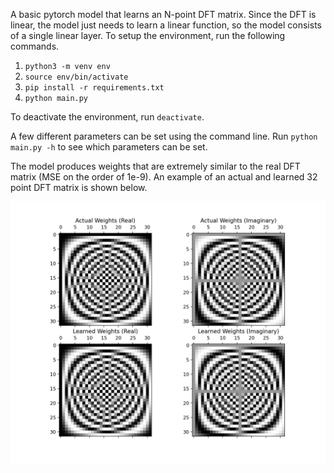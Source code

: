 A basic pytorch model that learns an N-point DFT matrix. Since the DFT is linear, the model just needs to learn a linear function, so the model consists of a single linear layer. To setup the environment, run the following commands.

1. `python3 -m venv env`
2. `source env/bin/activate`
3. `pip install -r requirements.txt`
4. `python main.py`

To deactivate the environment, run `deactivate`.

A few different parameters can be set using the command line. Run `python main.py -h` to see which parameters can be set.

The model produces weights that are extremely similar to the real DFT matrix (MSE on the order of 1e-9). An example of an actual and learned 32 point DFT matrix is shown below.

![DFT Example](./images/example.png)
